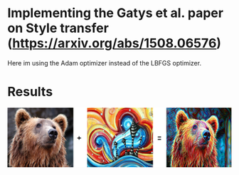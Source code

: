 # Implementing the Gatys et al. paper on Style transfer (https://arxiv.org/abs/1508.06576)
Here im using the Adam optimizer instead of the LBFGS optimizer.

# Results
![Drag Racing](bear.png)
